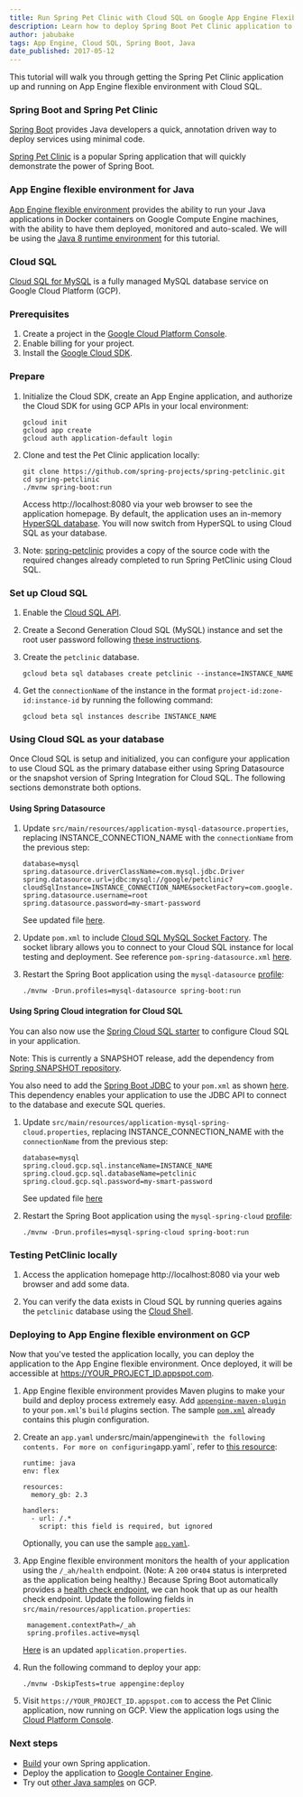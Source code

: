 ```yaml
---
title: Run Spring Pet Clinic with Cloud SQL on Google App Engine Flexible Environment
description: Learn how to deploy Spring Boot Pet Clinic application to Google App Engine flexible environment and use Cloud SQL.
author: jabubake
tags: App Engine, Cloud SQL, Spring Boot, Java
date_published: 2017-05-12
---
```


This tutorial will walk you through getting the Spring Pet Clinic application up
and running on App Engine flexible environment with Cloud SQL.

### Spring Boot and Spring Pet Clinic
[Spring Boot][boot] provides Java developers a quick, annotation driven way to
deploy services using minimal code.

[Spring Pet Clinic][clinic] is a popular Spring application that will quickly
demonstrate the power of Spring Boot.

[boot]: https://projects.spring.io/spring-boot/
[clinic]: https://github.com/spring-projects/spring-petclinic

### App Engine flexible environment for Java

[App Engine flexible environment][flexible] provides the ability to run your
Java applications in Docker containers on Google Compute Engine machines, with
the ability to have them deployed, monitored and auto-scaled. We will be using
the [Java 8 runtime environment][runtime] for this tutorial.

[flexible]: /appengine/docs/flexible/java/
[runtime]: /appengine/docs/flexible/java/dev-java-only

### Cloud SQL

[Cloud SQL for MySQL][mysql] is a fully managed MySQL database service on Google
Cloud Platform (GCP).

[mysql]: /sql/docs/mysql/

### Prerequisites

1.  Create a project in the [Google Cloud Platform Console][console].
1.  Enable billing for your project.
1.  Install the [Google Cloud SDK][sdk].

[console]: https://console.cloud.google.com/
[sdk]: /sdk

### Prepare

1.  Initialize the Cloud SDK, create an App Engine application, and authorize
    the Cloud SDK for using GCP APIs in your local environment:

        gcloud init
        gcloud app create
        gcloud auth application-default login

1.  Clone and test the Pet Clinic application locally:

        git clone https://github.com/spring-projects/spring-petclinic.git
        cd spring-petclinic
        ./mvnw spring-boot:run

    Access http://localhost:8080 via your web browser to see the application
    homepage. By default, the application uses an in-memory
    [HyperSQL database][hyper]. You will now switch from HyperSQL to using Cloud
    SQL as your database.

1. Note: [spring-petclinic][source_path] provides a copy of the source code
 with the required changes already completed to run Spring PetClinic using Cloud SQL.

[hyper]: http://hsqldb.org/

### Set up Cloud SQL

1.  Enable the [Cloud SQL API][api].

1.  Create a Second Generation Cloud SQL (MySQL) instance and set the root user
    password following [these instructions][instructions].

1.  Create the `petclinic` database.

        gcloud beta sql databases create petclinic --instance=INSTANCE_NAME

1.  Get the `connectionName` of the instance in the format
    `project-id:zone-id:instance-id` by running the following command:

        gcloud beta sql instances describe INSTANCE_NAME

### Using Cloud SQL as your database

Once Cloud SQL is setup and initialized, you can configure your application to use Cloud SQL
as the primary database either using Spring Datasource or the snapshot version of
Spring Integration for Cloud SQL. The following sections demonstrate both options.

#### Using Spring Datasource

1.  Update `src/main/resources/application-mysql-datasource.properties`, replacing
    INSTANCE_CONNECTION_NAME with the `connectionName` from the previous step:

        database=mysql
        spring.datasource.driverClassName=com.mysql.jdbc.Driver
        spring.datasource.url=jdbc:mysql://google/petclinic?cloudSqlInstance=INSTANCE_CONNECTION_NAME&socketFactory=com.google.cloud.sql.mysql.SocketFactory
        spring.datasource.username=root
        spring.datasource.password=my-smart-password

    See updated file [here][application_mysql_datasource].

1.  Update `pom.xml` to include [Cloud SQL MySQL Socket Factory][socket].
    The socket library allows you to connect to your Cloud SQL instance for
    local testing and deployment. See reference `pom-spring-datasource.xml` [here](spring-petclinic/pom-spring-datasource.xml).

1.  Restart the Spring Boot application using the `mysql-datasource` [profile][profile]:

        ./mvnw -Drun.profiles=mysql-datasource spring-boot:run

#### Using Spring Cloud integration for Cloud SQL

You can also now use the [Spring Cloud SQL starter](https://github.com/spring-cloud/spring-cloud-gcp/tree/master/spring-cloud-gcp-starters/spring-cloud-gcp-starter-sql)
to configure Cloud SQL in your application.

Note: This is currently a SNAPSHOT release, add the dependency from [Spring SNAPSHOT repository](http://maven.springframework.org/snapshot/).

You also need to add the [Spring Boot JDBC](https://mvnrepository.com/artifact/org.springframework/spring-jdbc/4.3.10.RELEASE)
to your `pom.xml` as shown [here][pom_spring_cloud_xml].
This dependency enables your application to use the JDBC API to connect to the database and execute SQL queries.

1.  Update `src/main/resources/application-mysql-spring-cloud.properties`, replacing
    INSTANCE_CONNECTION_NAME with the `connectionName` from the previous step:
    
        database=mysql
        spring.cloud.gcp.sql.instanceName=INSTANCE_NAME
        spring.cloud.gcp.sql.databaseName=petclinic
        spring.cloud.gcp.sql.password=my-smart-password

    See updated file [here][application_spring_cloud]

1.  Restart the Spring Boot application using the `mysql-spring-cloud` [profile][profile]:

        ./mvnw -Drun.profiles=mysql-spring-cloud spring-boot:run


### Testing PetClinic locally
1.  Access the application homepage http://localhost:8080 via your web browser
    and add some data.

1.   You can verify the data exists in Cloud SQL by running queries agains the
    `petclinic` database using the [Cloud Shell][shell].

[api]: https://console.cloud.google.com/flows/enableapi?apiid=sqladmin
[instructions]: /sql/docs/mysql/create-instance#create-2nd-gen
[socket]: https://mvnrepository.com/artifact/com.google.cloud.sql/mysql-socket-factory
[profile]: http://docs.spring.io/spring-boot/docs/current/maven-plugin/examples/run-profiles.html
[shell]: /sql/docs/mysql/quickstart#connect_to_your_instance_using_the_db_client_client_in_the_cloud_shell

### Deploying to App Engine flexible environment on GCP

Now that you've tested the application locally, you can deploy the application
to the App Engine flexible environment. Once deployed, it will be accessible at
https://YOUR_PROJECT_ID.appspot.com.

1.  App Engine flexible environment provides Maven plugins to make your build
    and deploy process extremely easy.
    Add [`appengine-maven-plugin`][appengine-maven] to your
    `pom.xml`'s `build` plugins section.
    The sample [`pom.xml`][pom_spring_cloud_xml] already contains this plugin configuration.

1.  Create an `app.yaml` und` er `src/main/appengine` with the following contents.
    For more on configuring `app.yaml`, refer to [this resource][yaml]:

        runtime: java
        env: flex

        resources:
          memory_gb: 2.3

        handlers:
          - url: /.*
            script: this field is required, but ignored

    Optionally, you can use the sample [`app.yaml`][app_yaml].

1.  App Engine flexible environment monitors the health of your application
    using the `/_ah/health` endpoint. (Note: A `200` or`404` status is
    interpreted as the application being healthy.) Because Spring Boot
    automatically provides a [health check endpoint][health], we can hook that
    up as our health check endpoint. Update the following fields in
    `src/main/resources/application.properties`:

         management.contextPath=/_ah
         spring.profiles.active=mysql

    [Here][application_properties] is an updated `application.properties`.

1.  Run the following command to deploy your app:

        ./mvnw -DskipTests=true appengine:deploy

1.  Visit `https://YOUR_PROJECT_ID.appspot.com` to access the Pet Clinic
    application, now running on GCP. View the application logs using the
    [Cloud Platform Console][logs].

### Next steps

- [Build][build] your own Spring application.
- Deploy the application to [Google Container Engine][gke].
- Try out [other Java samples][samples] on GCP.

[source_path]: https://github.com/GoogleCloudPlatform/community/tree/master/tutorials/run-spring-petclinic-on-app-engine-cloudsql/spring-petclinic
[application_mysql_datasource]: https://github.com/GoogleCloudPlatform/community/tree/master/tutorials/run-spring-petclinic-on-app-engine-cloudsql/spring-petclinic/src/main/resources/application-mysql-datasource.properties
[application_spring_cloud]: https://github.com/GoogleCloudPlatform/community/tree/master/tutorials/run-spring-petclinic-on-app-engine-cloudsql/spring-petclinic/src/main/resources/application-mysql-spring-cloud.properties
[pom_spring_cloud_xml]: https://github.com/GoogleCloudPlatform/community/tree/master/tutorials/run-spring-petclinic-on-app-engine-cloudsql/spring-petclinic/pom-spring-cloud.xml
[pom_spring_datasource_xml]: https://github.com/GoogleCloudPlatform/community/tree/master/tutorials/run-spring-petclinic-on-app-engine-cloudsql/spring-petclinic/pom-spring-datasource.xml
[yaml]: /appengine/docs/flexible/java/configuring-your-app-with-app-yaml
[health]: https://docs.spring.io/spring-boot/docs/current/reference/html/production-ready-endpoints.html#production-ready-health
[logs]: https://console.cloud.google.com/logs/viewer
[appengine-maven]: http://mvnrepository.com/artifact/com.google.cloud.tools/appengine-maven-plugin
[app_yaml]: [source_path]/src/main/appengine/app.yaml
[application_properties]:[source_path]/src/main/resources/application.properties
[build]: http://start.spring.io/
[gke]: /appengine/docs/flexible/java/run-flex-app-on-gke
[samples]: /java/samples
